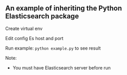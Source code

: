 
## An example of inheriting the Python Elasticsearch package

Create virtual env

Edit config Es host and port 

Run example: `python example.py` to see result

Note: 
- You must have Elasticsearch server before run